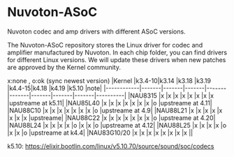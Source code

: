 # Nuvoton-ASoC
Nuvoton codec and amp drivers with different ASoC versions.

The Nuvoton-ASoC repository stores the Linux driver for codec and amplifier manufactured by Nuvoton. In each chip folder, you can find drivers for different Linux versions. We will update these drivers when new patches are approved by the Kernel community.

x:none , o:ok (sync newest version)
|Kernel      |k3.4-10|k3.14  |k3.18  |k3.19  |k4.4-15|k4.18  |k4.19  |k5.10  |note|
|------------|-------|-------|-------|-------|-------|-------|-------|-------|----------|
|NAU8315     |x      |x      |x      |x      |x      |x      |x      |x      |upstreame at k5.11|
|NAU85L40    |x      |x      |x      |x      |x      |x      |x      |o      |upstreame at 4.11|
|NAU88C10    |x      |x      |x      |x      |x      |x      |x      |o      |upstreame at 4.9|
|NAU88L21    |x      |x      |x      |x      |x      |x      |x      |x      |upstreame|
|NAU88C22    |x      |x      |x      |x      |x      |x      |x      |o      |upstreame at 4.20|
|NAU88L24    |x      |x      |x      |x      |o      |x      |x      |o      |upstreame at 4.12|
|NAU88L25    |x      |x      |x      |x      |o      |x      |x      |o      |upstreame at k4.4|
|NAU83G10/20 |x      |x      |x      |x      |x      |x      |x      |x      ||

k5.10: https://elixir.bootlin.com/linux/v5.10.70/source/sound/soc/codecs
